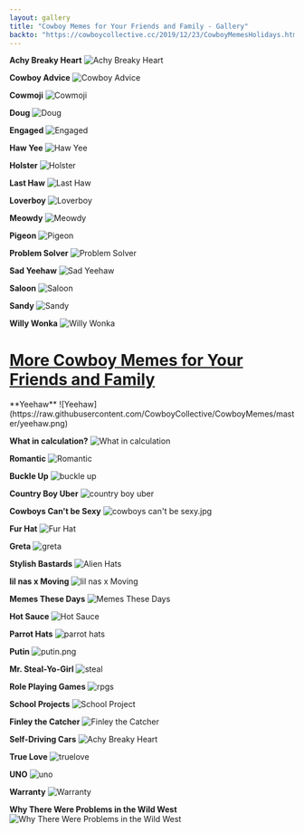 ```yaml
---
layout: gallery
title: "Cowboy Memes for Your Friends and Family - Gallery"
backto: "https://cowboycollective.cc/2019/12/23/CowboyMemesHolidays.html"
---
```

**Achy Breaky Heart**
![Achy Breaky Heart](https://raw.githubusercontent.com/CowboyCollective/CowboyMemes/master/achybreakyheart.JPG)<br>

**Cowboy Advice**
![Cowboy Advice](https://raw.githubusercontent.com/CowboyCollective/CowboyMemes/master/advice.JPG)<br>

**Cowmoji**
![Cowmoji](https://raw.githubusercontent.com/CowboyCollective/CowboyMemes/master/cowmoji.jpeg)<br>

**Doug**
![Doug](https://raw.githubusercontent.com/CowboyCollective/CowboyMemes/master/doug.jpeg)<br>

**Engaged**
![Engaged](https://raw.githubusercontent.com/CowboyCollective/CowboyMemes/master/engaged.jpeg)<br>

**Haw Yee**
![Haw Yee](https://raw.githubusercontent.com/CowboyCollective/CowboyMemes/master/haw%20yee.png)<br>

**Holster**
![Holster](https://raw.githubusercontent.com/CowboyCollective/CowboyMemes/master/holster.JPG)<br>

**Last Haw**
![Last Haw](https://raw.githubusercontent.com/CowboyCollective/CowboyMemes/master/last%20haw.jpeg)<br>

**Loverboy**
![Loverboy](https://raw.githubusercontent.com/CowboyCollective/CowboyMemes/master/loverboy.JPG)<br>

**Meowdy**
![Meowdy](https://raw.githubusercontent.com/CowboyCollective/CowboyMemes/master/meowdy.jpeg)<br>

**Pigeon**
![Pigeon](https://raw.githubusercontent.com/CowboyCollective/CowboyMemes/master/pigeon.jpeg)<br>

**Problem Solver**
![Problem Solver](https://raw.githubusercontent.com/CowboyCollective/CowboyMemes/master/problemsolver.JPG)<br>

**Sad Yeehaw**
![Sad Yeehaw](https://raw.githubusercontent.com/CowboyCollective/CowboyMemes/master/sadyeehaw.JPG)<br>

**Saloon**
![Saloon](https://raw.githubusercontent.com/CowboyCollective/CowboyMemes/master/saloon.jpeg)<br>

**Sandy**
![Sandy](https://raw.githubusercontent.com/CowboyCollective/CowboyMemes/master/sandy.jpeg)<br>

**Willy Wonka**
![Willy Wonka](https://raw.githubusercontent.com/CowboyCollective/CowboyMemes/master/willywonka.JPG)<br>

<h1 id="vol2"><a href="https://cowboycollective.cc/2020/01/22/CowboyMemesVolII.html">More Cowboy Memes for Your Friends and Family</a></h1>
**Yeehaw**
![Yeehaw](https://raw.githubusercontent.com/CowboyCollective/CowboyMemes/master/yeehaw.png)<br>

**What in calculation?**
![What in calculation](https://raw.githubusercontent.com/CowboyCollective/CowboyMemes/master/What%20in%20calculation.jpg)<br>

**Romantic**
![Romantic](https://raw.githubusercontent.com/CowboyCollective/CowboyMemes/master/ajg94MV.jpg)<br>

**Buckle Up**
![buckle up](https://raw.githubusercontent.com/CowboyCollective/CowboyMemes/master/buckle%20up.jpg)<br>

**Country Boy Uber**
![country boy uber](https://raw.githubusercontent.com/CowboyCollective/CowboyMemes/master/country%20boy%20uber.jpg)<br>

**Cowboys Can't be Sexy**
![cowboys can't be sexy.jpg](https://raw.githubusercontent.com/CowboyCollective/CowboyMemes/master/cowboys%20can't%20be%20sexy.jpg)<br>

**Fur Hat**
![Fur Hat](https://raw.githubusercontent.com/CowboyCollective/CowboyMemes/master/fur%20hat.jpg)<br>

**Greta**
![greta](https://raw.githubusercontent.com/CowboyCollective/CowboyMemes/master/greta.jpg)<br>

**Stylish Bastards**
![Alien Hats](https://raw.githubusercontent.com/CowboyCollective/CowboyMemes/master/lgbr7dynxse31.jpg)<br>

**lil nas x Moving**
![lil nas x Moving](https://raw.githubusercontent.com/CowboyCollective/CowboyMemes/master/lilnasxmoving.jpg)<br>

**Memes These Days**
![Memes These Days](https://raw.githubusercontent.com/CowboyCollective/CowboyMemes/master/memse%20now.jpg)<br>

**Hot Sauce**
![Hot Sauce](https://raw.githubusercontent.com/CowboyCollective/CowboyMemes/master/p5q82wrrqqr31.jpg)<br>

**Parrot Hats**
![parrot hats](https://raw.githubusercontent.com/CowboyCollective/CowboyMemes/master/parrothats.jpg)<br>

**Putin**
![putin.png](https://raw.githubusercontent.com/CowboyCollective/CowboyMemes/master/putin.png)<br>

**Mr. Steal-Yo-Girl**
![steal](https://raw.githubusercontent.com/CowboyCollective/CowboyMemes/master/qr38v592zf031.png)<br>

**Role Playing Games**
![rpgs](https://raw.githubusercontent.com/CowboyCollective/CowboyMemes/master/rpgs.jpg)<br>

**School Projects**
![School Project](https://raw.githubusercontent.com/CowboyCollective/CowboyMemes/master/school%20project.jpg)<br>

**Finley the Catcher**
![Finley the Catcher](https://raw.githubusercontent.com/CowboyCollective/CowboyMemes/master/Finley%20the%20Catcher-min.gif)<br>

**Self-Driving Cars**
![Achy Breaky Heart](https://raw.githubusercontent.com/CowboyCollective/CowboyMemes/master/self%20driving%20cars.jpg)<br>

**True Love**
![truelove](https://raw.githubusercontent.com/CowboyCollective/CowboyMemes/master/truelove.jpg)<br>

**UNO**
![uno](https://raw.githubusercontent.com/CowboyCollective/CowboyMemes/master/uno.jpg)<br>

**Warranty**
![Warranty](https://raw.githubusercontent.com/CowboyCollective/CowboyMemes/master/warrenty.jpg)<br>

**Why There Were Problems in the Wild West**
![Why There Were Problems in the Wild West](https://raw.githubusercontent.com/CowboyCollective/CowboyMemes/master/why%20there%20were%20problems%20in%20the%20WW.jpg)<br>
